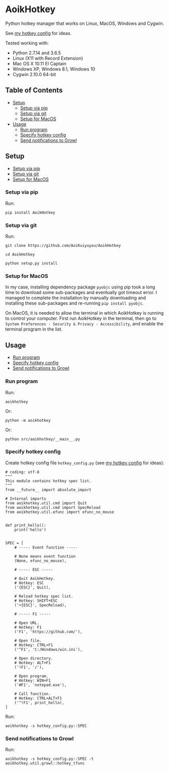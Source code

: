 # AoikHotkey
Python hotkey manager that works on Linux, MacOS, Windows and Cygwin.

See [my hotkey config](https://github.com/AoiKuiyuyou/AoikHotkeyHowto/blob/master/config/spec_main.py) for
ideas.

Tested working with:
- Python 2.7.14 and 3.6.5
- Linux (X11 with Record Extension)
- Mac OS X 10.11 EI Captain
- Windows XP, Windows 8.1, Windows 10
- Cygwin 2.10.0 64-bit

## Table of Contents
- [Setup](#setup)
  - [Setup via pip](#setup-via-pip)
  - [Setup via git](#setup-via-git)
  - [Setup for MacOS](#setup-for-macos)
- [Usage](#usage)
  - [Run program](#run-program)
  - [Specify hotkey config](#specify-hotkey-config)
  - [Send notifications to Growl](#send-notifications-to-growl)

## Setup
- [Setup via pip](#setup-via-pip)
- [Setup via git](#setup-via-git)
- [Setup for MacOS](#setup-for-macos)

### Setup via pip
Run:
```
pip install AoikHotkey
```

### Setup via git
Run:
```
git clone https://github.com/AoiKuiyuyou/AoikHotkey

cd AoikHotkey

python setup.py install
```

### Setup for MacOS
In my case, installing dependency package `pyobjc` using pip took a long time
to download some sub-packages and eventually got timeout error. I managed
to complete the installation by manually downloading and installing these
sub-packages and re-running `pip install pyobjc`.
  
On MacOS, it is needed to allow the terminal in which AoikHotkey is running to
control your computer. First run AoikHotkey in the terminal, then go to
`System Preferences - Security & Privacy - Accessibility`, and enable the terminal
program in the list.

## Usage
- [Run program](#run-program)
- [Specify hotkey config](#specify-hotkey-config)
- [Send notifications to Growl](#send-notifications-to-growl)

### Run program
Run:
```
aoikhotkey
```
Or:
```
python -m aoikhotkey
```
Or:
```
python src/aoikhotkey/__main__.py
```

### Specify hotkey config
Create hotkey config file `hotkey_config.py` (see [my hotkey config](https://github.com/AoiKuiyuyou/AoikHotkeyHowto/blob/master/config/spec_main.py) for ideas):
```
# coding: utf-8
"""
This module contains hotkey spec list.
"""
from __future__ import absolute_import

# Internal imports
from aoikhotkey.util.cmd import Quit
from aoikhotkey.util.cmd import SpecReload
from aoikhotkey.util.efunc import efunc_no_mouse


def print_hello():
    print('hello')


SPEC = [
    # ----- Event function -----

    # None means event function
    (None, efunc_no_mouse),

    # ----- ESC -----

    # Quit AoikHotkey.
    # Hotkey: ESC
    ('{ESC}', Quit),

    # Reload hotkey spec list.
    # Hotkey: SHIFT+ESC
    ('+{ESC}', SpecReload),

    # ----- F1 -----

    # Open URL.
    # Hotkey: F1
    ('F1', 'https://github.com/'),

    # Open file.
    # Hotkey: CTRL+F1
    ('^F1', 'C:/Windows/win.ini'),

    # Open directory.
    # Hotkey: ALT+F1
    ('!F1', '/'),

    # Open program.
    # Hotkey: WIN+F1
    ('#F1', 'notepad.exe'),
    
    # Call function.
    # Hotkey: CTRL+ALT+F1
    ('^!F1', print_hello),
]
```

Run:
```
aoikhotkey -s hotkey_config.py::SPEC
```

### Send notifications to Growl
Run:
```
aoikhotkey -s hotkey_config.py::SPEC -t aoikhotkey.util.growl::hotkey_tfunc
```
